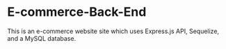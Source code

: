 # E-commerce-Back-End
This is an e-commerce website site which uses Express.js API, Sequelize, and a MySQL database.
